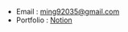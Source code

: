 

- Email : ming92035@gmail.com
- Portfolio : [Notion](https://www.notion.so/1734338d55fb80e09d2bde418929795a?pvs=4)
